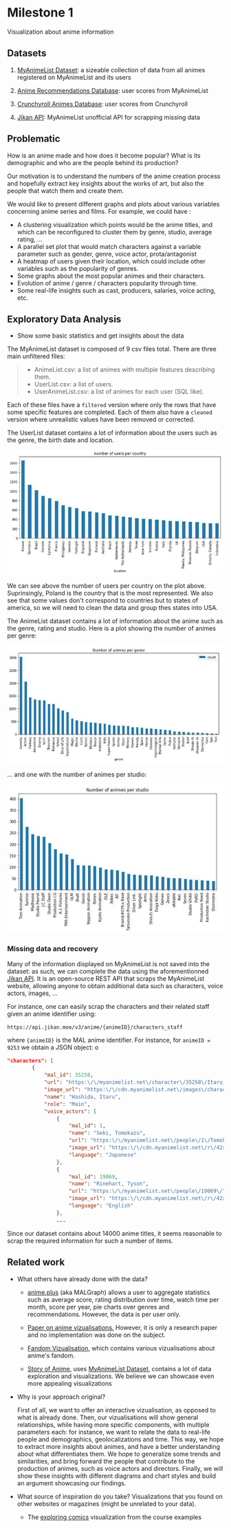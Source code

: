 # Milestone 1

Visualization about anime information

## Datasets

1) [MyAnimeList Dataset](https://www.kaggle.com/azathoth42/myanimelist): a sizeable collection of data from all animes registered on MyAnimeList and its users

2) [Anime Recommendations Database](https://www.kaggle.com/CooperUnion/anime-recommendations-database): user scores from MyAnimeList

3) [Crunchyroll Animes Database](https://www.kaggle.com/filipefilardi/crunchyroll-anime-ratings): user scores from Crunchyroll

4) [Jikan API](https://jikan.moe/): MyAnimeList unofficial API for scrapping missing data

## Problematic

How is an anime made and how does it become popular? What is its demographic and who are the people behind its production?

Our motivation is to understand the numbers of the anime creation process and hopefully extract key insights about the works of art, but also the people that watch them and create them.

We would like to present different graphs and plots about various variables concerning anime series and films. For example, we could have :

- A clustering visualization which points would be the anime titles, and which can be reconfigured to cluster them by genre, studio, average rating, ...
- A parallel set plot that would match characters against a variable parameter such as gender, genre, voice actor, prota/antagonist
- A heatmap of users given their location, which could include other variables such as the popularity of genres.
- Some graphs about the most popular animes and their characters.
- Evolution of anime / genre / characters popularity through time.
- Some real-life insights such as cast, producers, salaries, voice acting, etc. 


## Exploratory Data Analysis

- Show some basic statistics and get insights about the data

The MyAnimeList dataset is composed of 9 csv files total. There are three main unfiltered files:

> - AnimeList.csv: a list of animes with multiple features describing them.
> - UserList.csv: a list of users.
> - UserAnimeList.csv: a list of animes for each user (SQL like).

Each of these files have a `filtered` version where only the rows that have some specific features are completed. Each of them also have a `cleaned` version where unrealistic values have been removed or corrected.

The UserList dataset contains a lot of information about the users such as the genre, the birth date and location.

![Number of users per country](assets/users_per_country.jpg)

We can see above the number of users per country on the plot above. Suprinsingly, Poland is the country that is the most represented. We also see that some values don't correspond to countries but to states of america, so we will need to clean the data and group thes states into USA.

The AnimeList dataset contains a lot of information about the anime such as the genre, rating and studio. Here is a plot showing the number of animes per genre:

![Number of animes per genre](assets/animes_per_genre.jpg)

... and one with the number of animes per studio:

![Number of animes per studio](assets/animes_per_studio.jpg)

### Missing data and recovery

Many of the information displayed on MyAnimeList is not saved into the dataset: as such, we can complete the data using the aforementionned [Jikan API](https://jikan.moe/). It is an open-source REST API that scraps the MyAnimeList website, allowing anyone to obtain additional data such as characters, voice actors, images, ...

For instance, one can easily scrap the characters and their related staff given an anime identifier using:

```
https://api.jikan.moe/v3/anime/{animeID}/characters_staff
```

where `{animeID}` is the MAL anime identifier. For instance, for `animeID = 9253` we obtain a JSON object:
o
```json
"characters": [
        {
            "mal_id": 35258,
            "url": "https:\/\/myanimelist.net\/character\/35258\/Itaru_Hashida",
            "image_url": "https:\/\/cdn.myanimelist.net\/images\/characters\/6\/113767.jpg?s=5d160f99286a0891c5e32413a5438622",
            "name": "Hashida, Itaru",
            "role": "Main",
            "voice_actors": [
                {
                    "mal_id": 1,
                    "name": "Seki, Tomokazu",
                    "url": "https:\/\/myanimelist.net\/people\/1\/Tomokazu_Seki",
                    "image_url": "https:\/\/cdn.myanimelist.net\/r\/42x62\/images\/voiceactors\/1\/55486.jpg?s=23988e0eb96abf9ac6389a3f7b4b4659",
                    "language": "Japanese"
                },
                {
                    "mal_id": 19069,
                    "name": "Rinehart, Tyson",
                    "url": "https:\/\/myanimelist.net\/people\/19069\/Tyson_Rinehart",
                    "image_url": "https:\/\/cdn.myanimelist.net\/r\/42x62\/images\/voiceactors\/1\/24131.jpg?s=97e1b0b54653853270c76ea7b3c2dd92",
                    "language": "English"
                },
                ...
```

Since our dataset contains about 14000 anime titles, it seems reasonable to scrap the required information for such a number of items.

## Related work

- What others have already done with the data?

    - [anime.plus](https://anime.plus/) (aka MALGraph) allows a user to aggregate statistics such as average score, rating distribution over time, watch time per month, score per year, pie charts over genres and recommendations. However, the data is per user only.

    - [Paper on anime vizualisations.](https://www.academia.edu/5210657/AniMap_An_Interactive_Visualization_Supporting_Serendipitous_Discovery_of_Information_about_Anime) However, it is only a research paper and no implementation was done on the subject.

    - [Fandom Vizualisation](https://bunnyadvocate.tumblr.com/post/171165531592/mapping-the-anime-fandom), which contains various vizualisations about anime's fandom.

    - [Story of Anime](https://www.kaggle.com/fatihbilgin/story-of-anime), uses [MyAnimeList Dataset](https://www.kaggle.com/azathoth42/myanimelist), contains a lot of data exploration and visualizations. We believe we can showcase even more appealing visualizations

- Why is your approach original?
  
  First of all, we want to offer an interactive vizualisation, as opposed to what is already done. Then, our vizualisations will show general relationships, while having more specific components, with multiple parameters each: for instance, we want to relate the data to real-life people and demographics, geolocalizations and time. This way, we hope to extract more insights about animes, and have a better understanding about what differentiates them. We hope to generalize some trends and similarities, and bring forward the people that contribute to the production of animes, such as voice actors and directors. Finally, we will show these insights with different diagrams and chart styles and build an argument showcasing our findings.

- What source of inspiration do you take? Visualizations that you found on other websites or magazines (might be unrelated to your data).

    - The [exploring comics](https://exploringcomics.github.io/src/app/index.html) visualization from the course examples